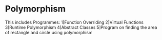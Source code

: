 # Polymorphism
This includes Programmes:
1]Function Overriding
2]Virtual Functions
3]Runtime Polymorphism
4]Abstract Classes
5]Program on finding the area of rectangle and circle using polymorphism
